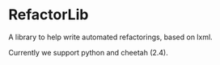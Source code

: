 
RefactorLib
===========

A library to help write automated refactorings, based on lxml.

Currently we support python and cheetah (2.4).

